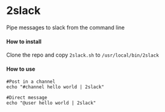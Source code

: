 # 2slack
Pipe messages to slack from the command line


#### How to install

Clone the repo and copy `2slack.sh` to `/usr/local/bin/2slack`

#### How to use

```
#Post in a channel
echo "#channel hello world | 2slack"

#Direct message
echo "@user hello world | 2slack"
```

